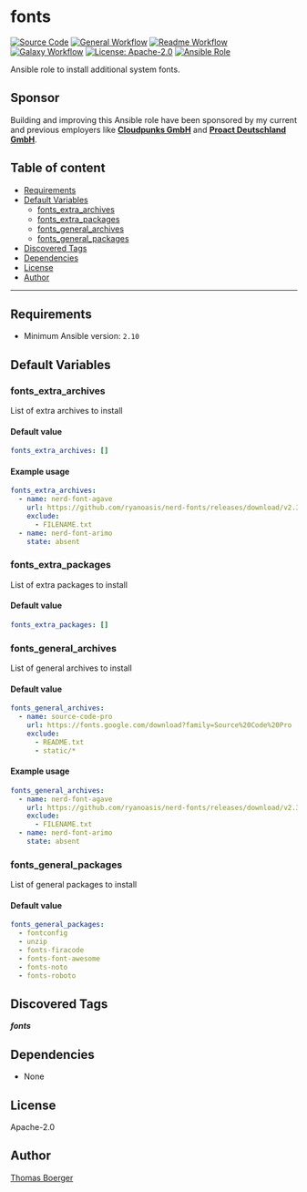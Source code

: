 # fonts

[![Source Code](https://img.shields.io/badge/github-source%20code-blue?logo=github&logoColor=white)](https://github.com/rolehippie/fonts)
[![General Workflow](https://github.com/rolehippie/fonts/actions/workflows/general.yml/badge.svg)](https://github.com/rolehippie/fonts/actions/workflows/general.yml)
[![Readme Workflow](https://github.com/rolehippie/fonts/actions/workflows/docs.yml/badge.svg)](https://github.com/rolehippie/fonts/actions/workflows/docs.yml)
[![Galaxy Workflow](https://github.com/rolehippie/fonts/actions/workflows/galaxy.yml/badge.svg)](https://github.com/rolehippie/fonts/actions/workflows/galaxy.yml)
[![License: Apache-2.0](https://img.shields.io/github/license/rolehippie/fonts)](https://github.com/rolehippie/fonts/blob/master/LICENSE)
[![Ansible Role](https://img.shields.io/badge/role-rolehippie.fonts-blue)](https://galaxy.ansible.com/rolehippie/fonts)

Ansible role to install additional system fonts.

## Sponsor

Building and improving this Ansible role have been sponsored by my current and previous employers like **[Cloudpunks GmbH](https://cloudpunks.de)** and **[Proact Deutschland GmbH](https://www.proact.eu)**.

## Table of content

- [Requirements](#requirements)
- [Default Variables](#default-variables)
  - [fonts_extra_archives](#fonts_extra_archives)
  - [fonts_extra_packages](#fonts_extra_packages)
  - [fonts_general_archives](#fonts_general_archives)
  - [fonts_general_packages](#fonts_general_packages)
- [Discovered Tags](#discovered-tags)
- [Dependencies](#dependencies)
- [License](#license)
- [Author](#author)

---

## Requirements

- Minimum Ansible version: `2.10`

## Default Variables

### fonts_extra_archives

List of extra archives to install

#### Default value

```YAML
fonts_extra_archives: []
```

#### Example usage

```YAML
fonts_extra_archives:
  - name: nerd-font-agave
    url: https://github.com/ryanoasis/nerd-fonts/releases/download/v2.3.3/Agave.zip
    exclude:
      - FILENAME.txt
  - name: nerd-font-arimo
    state: absent
```

### fonts_extra_packages

List of extra packages to install

#### Default value

```YAML
fonts_extra_packages: []
```

### fonts_general_archives

List of general archives to install

#### Default value

```YAML
fonts_general_archives:
  - name: source-code-pro
    url: https://fonts.google.com/download?family=Source%20Code%20Pro
    exclude:
      - README.txt
      - static/*
```

#### Example usage

```YAML
fonts_general_archives:
  - name: nerd-font-agave
    url: https://github.com/ryanoasis/nerd-fonts/releases/download/v2.3.3/Agave.zip
    exclude:
      - FILENAME.txt
  - name: nerd-font-arimo
    state: absent
```

### fonts_general_packages

List of general packages to install

#### Default value

```YAML
fonts_general_packages:
  - fontconfig
  - unzip
  - fonts-firacode
  - fonts-font-awesome
  - fonts-noto
  - fonts-roboto
```

## Discovered Tags

**_fonts_**


## Dependencies

- None

## License

Apache-2.0

## Author

[Thomas Boerger](https://github.com/tboerger)
